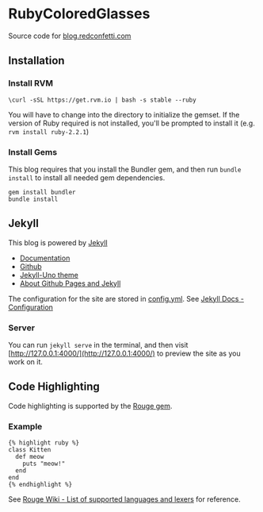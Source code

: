 # RubyColoredGlasses

Source code for [blog.redconfetti.com](http://blog.redconfetti.com/)

## Installation

### Install RVM

```
\curl -sSL https://get.rvm.io | bash -s stable --ruby
```

You will have to change into the directory to initialize the gemset. If the version of Ruby required is not installed, you'll be prompted to install it (e.g. `rvm install ruby-2.2.1`)

### Install Gems

This blog requires that you install the Bundler gem, and then run `bundle install` to install all needed gem dependencies.

```
gem install bundler
bundle install
```

## Jekyll

This blog is powered by [Jekyll](https://jekyllrb.com/docs/home/)

* [Documentation](https://jekyllrb.com/docs/home/)
* [Github](https://github.com/jekyll/jekyll)
* [Jekyll-Uno theme](https://github.com/joshgerdes/jekyll-uno)
* [About Github Pages and Jekyll](https://help.github.com/articles/about-github-pages-and-jekyll/)

The configuration for the site are stored in [config.yml](./_config.yml). See [Jekyll Docs - Configuration](https://jekyllrb.com/docs/configuration/)

### Server

You can run `jekyll serve` in the terminal, and then visit [http://127.0.0.1:4000/](http://127.0.0.1:4000/) to preview the site as you work on it.

## Code Highlighting

Code highlighting is supported by the [Rouge gem](https://github.com/jneen/rouge).

### Example

```
{% highlight ruby %}
class Kitten
  def meow
    puts "meow!"
  end
end
{% endhighlight %}
```

See [Rouge Wiki - List of supported languages and lexers](https://github.com/jneen/rouge/wiki/List-of-supported-languages-and-lexers) for reference.
